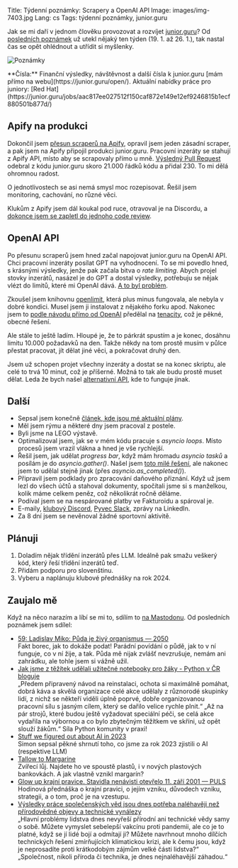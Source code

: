 Title: Týdenní poznámky: Scrapery a OpenAI API
Image: images/img-7403.jpg
Lang: cs
Tags: týdenní poznámky, junior.guru

Jak se mi daří v jednom člověku provozovat a rozvíjet [junior.guru](https://junior.guru/)?
Od [posledních poznámek]({filename}2024-01-19_tydenni-poznamky-hory-a-scrapery.md) už utekl nějaký ten týden (19. 1. až 26. 1.), tak nastal čas se opět ohlédnout a utřídit si myšlenky.

![Poznámky]({static}/images/img-7403.jpg)

<div class="alert alert-warning" role="alert" markdown="1">
**Čísla:** Finanční výsledky, návštěvnost a další čísla k junior.guru [mám přímo na webu](https://junior.guru/open/).
Aktuální nabídky práce pro juniory: [Red Hat](https://junior.guru/jobs/aac817ee027512f150caf872e149e12ef9246815b1ecf880501b877d/)
</div>

## Apify na produkci

Dokončil jsem [přesun scraperů na Apify](https://github.com/juniorguru/plucker), opravil jsem jeden zásadní scraper, a pak jsem na Apify připojil produkci junior.guru.
Pracovní inzeráty se stahují z Apify API, místo aby se scrapovaly přímo u mně.
[Výsledný Pull Request](https://github.com/juniorguru/junior.guru/pull/1285) odebral z kódu junior.guru skoro 21.000 řádků kódu a přidal 230.
To mi dělá ohromnou radost.

O jednotlivostech se asi nemá smysl moc rozepisovat.
Řešil jsem monitoring, cachování, no různé věci.

Klukům z Apify jsem dál koukal pod ruce, otravoval je na Discordu, a [dokonce jsem se zapletl do jednoho code review](https://github.com/apify/apify-sdk-python/pull/178/).

## OpenAI API

Po přesunu scraperů jsem hned začal napojovat junior.guru na OpenAI API.
Chci pracovní inzeráty posílat GPT na vyhodnocení.
To se mi povedlo hned, s krásnými výsledky, jenže pak začala bitva o _rate limiting_.
Abych projel stovky inzerátů, nasázel je do GPT a dostal výsledky, potřebuju se nějak vlézt do limitů, které mi OpenAI dává.
[A to byl problém](https://mastodonczech.cz/@honzajavorek/111811236793735383).

Zkoušel jsem knihovnu [openlimit](https://pypi.org/project/openlimit/), která plus minus fungovala, ale nebyla v dobré kondici.
Musel jsem ji instalovat z nějakého forku apod.
Nakonec jsem to [podle návodu přímo od OpenAI](https://cookbook.openai.com/examples/how_to_handle_rate_limits) předělal na [tenacity](https://pypi.org/project/tenacity/), což je pěkné, obecné řešení.

Ale stále to ještě ladím.
Hloupé je, že to párkrát spustím a je konec, dosáhnu limitu 10.000 požadavků na den.
Takže někdy na tom prostě musím v půlce přestat pracovat, jít dělat jiné věci, a pokračovat druhý den.

Jsem už schopen projet všechny inzeráty a dostat se na konec skriptu, ale celé to trvá 10 minut, což je příšerné.
Možná to tak ale budu prostě muset dělat.
Leda že bych našel [alternativní API](https://replicate.com/), kde to funguje jinak.

## Další

-   Sepsal jsem konečně [článek, kde jsou mé aktuální plány]({filename}2024-01-25_plan-na-q1-2024.md).
-   Měl jsem rýmu a některé dny jsem pracoval z postele.
-   Byli jsme na LEGO výstavě.
-   Optimalizoval jsem, jak se v mém kódu pracuje s _asyncio loops_.
    Místo procesů jsem vrazil vlákna a hned je vše rychlejší.
-   Řešil jsem, jak udělat _progress bar_, když mám hromadu _asyncio tasků_ a posílám je do _asyncio.gather()_.
    Našel jsem [toto milé řešení](https://superfastpython.com/asyncio-tasks-show-progress/), ale nakonec jsem to udělal stejně jinak (přes _asyncio.as_completed()_).
-   Připravil jsem podklady pro zpracování daňového přiznání.
    Když už jsem lezl do všech účtů a stahoval dokumenty, spočítali jsme si s manželkou, kolik máme celkem peněz, což několikrát ročně děláme.
-   Podíval jsem se na nespárované platby ve Fakturoidu a spároval je.
-   E-maily, [klubový Discord](https://junior.guru/club/), [Pyvec Slack](https://docs.pyvec.org/operations/support.html#sit-kontaktu), zprávy na LinkedIn.
-   Za 8 dní jsem se nevěnoval žádné sportovní aktivitě.

## Plánuji

1.  Doladím nějak třídění inzerátů přes LLM.
    Ideálně pak smažu veškerý kód, který řeší třídění inzerátů teď.
2.  Přidám podporu pro slovenštinu.
3.  Vyberu a naplánuju klubové přednášky na rok 2024.

## Zaujalo mě

Když na něco narazím a líbí se mi to, sdílím to [na Mastodonu](https://mastodonczech.cz/@honzajavorek).
Od posledních poznámek jsem sdílel:

- [59: Ladislav Miko: Půda je živý organismus — 2050](https://audioboom.com/posts/8427357)<br>Fakt borec, jak to dokáže podat! Parádní povídání o půdě, jak to v ní funguje, co v ní žije, a tak. Půda mě nijak zvlášť nevzrušuje, nemám ani zahrádku, ale tohle jsem si vážně užil.
- [Jak jsme z těžítek udělali užitečné notebooky pro žáky - Python v ČR bloguje](https://blog.python.cz/jak-jsme-z-tezitek-udelali-uzitecne-notebooky-pro-zaky)<br>„Předem připravený návod na reinstalaci, ochota si maximálně pomáhat, dobrá káva a skvělá organizace celé akce udělaly z různorodé skupinky lidí, z nichž se někteří viděli úplně poprvé, dobře organizovanou pracovní sílu s jasným cílem, který se dařilo velice rychle plnit.“ „Až na pár strojů, které budou ještě vyžadovat speciální péči, se celá akce vydařila na výbornou a co bylo zbytečným těžítkem ve skříni, už opět slouží žákům.“ Síla Python komunity v praxi!
- [Stuff we figured out about AI in 2023](https://simonwillison.net/2023/Dec/31/ai-in-2023/)<br>Simon sepsal pěkné shrnutí toho, co jsme za rok 2023 zjistili o AI (respektive LLM)
- [Tallow to Margarine](https://www.scopeofwork.net/tallow-to-margarine/)<br>Zvířecí lůj. Najdete ho ve spoustě plastů, i v nových plastových bankovkách. A jak vlastně vznikl margarín?
- [Glow up krajní pravice. Stavidla nenávisti otevřelo 11. září 2001 — PULS](https://podcasters.spotify.com/pod/show/jolana-humplov/episodes/Glow-up-krajn-pravice--Stavidla-nenvisti-otevelo-11--z-2001-e2ejnvr)<br>Hodinová přednáška o krajní pravici, o jejím vzniku, důvodech vzniku, strategii, a o tom, proč je na vzestupu.
- [Výsledky práce společenských věd jsou dnes potřeba naléhavěji než přírodovědné objevy a technické vynálezy](https://denikn.cz/1329656/zbytecne-skodlive-naopak-spolecenske-vedy-a-absolventy-jejich-studia-potrebujeme-vic-nez-si-mnozi-uvedomuji/?cst=19c2e920f19e8e352de71a0b93cbab16ec5355b8c541245cca7a369adc42b4fd)<br>„Hlavní problémy lidstva dnes nevyřeší přírodní ani technické vědy samy o sobě. Můžete vymyslet sebelepší vakcínu proti pandemii, ale co je to platné, když se jí lidé bojí a odmítají ji? Můžete navrhnout mnoho dílčích technických řešení zmírňujících klimatickou krizi, ale k čemu jsou, když je neprosadíte proti krátkodobým zájmům velké části lidstva?“ „Společnost, nikoli příroda či technika, je dnes nejnaléhavější záhadou.“
